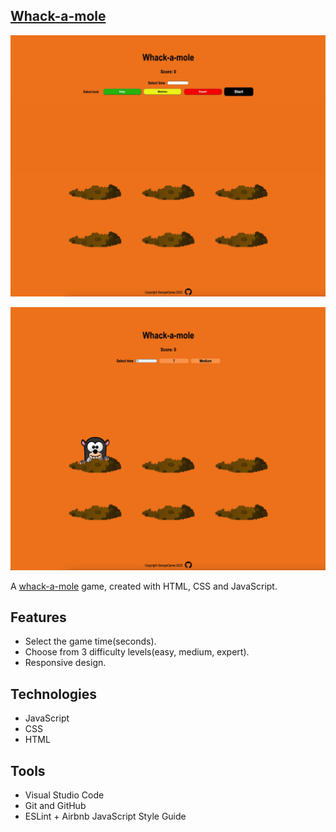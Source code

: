 ## [Whack-a-mole](https://georgeoprea1.github.io/whack-a-mole/)

![Game interface image](./images/whackGameImage.jpg)

![Game interface image](./images/whackGameImage2.jpg)

A [whack-a-mole](https://georgeoprea1.github.io/library/) game, created with HTML, CSS and JavaScript.

## Features

- Select the game time(seconds).
- Choose from 3 difficulty levels(easy, medium, expert).
- Responsive design.

## Technologies

- JavaScript
- CSS
- HTML

## Tools

- Visual Studio Code
- Git and GitHub
- ESLint + Airbnb JavaScript Style Guide
